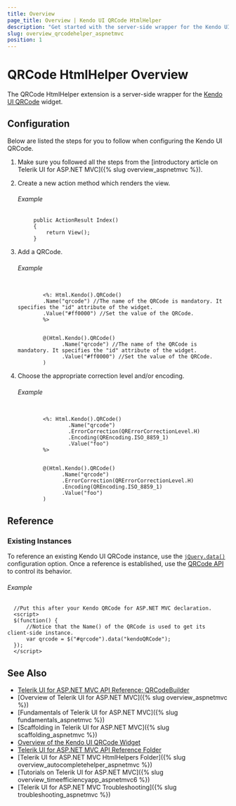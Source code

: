 ```yaml
---
title: Overview
page_title: Overview | Kendo UI QRCode HtmlHelper
description: "Get started with the server-side wrapper for the Kendo UI QRCode widget for ASP.NET MVC."
slug: overview_qrcodehelper_aspnetmvc
position: 1
---
```


# QRCode HtmlHelper Overview

The QRCode HtmlHelper extension is a server-side wrapper for the [Kendo UI QRCode](https://demos.telerik.com/kendo-ui/qrcode/index) widget.

## Configuration

Below are listed the steps for you to follow when configuring the Kendo UI QRCode.

1. Make sure you followed all the steps from the [introductory article on Telerik UI for ASP.NET MVC]({% slug overview_aspnetmvc %}).

1. Create a new action method which renders the view.

    ###### Example

            public ActionResult Index()
            {
                return View();
            }

1. Add a QRCode.

    ###### Example

    ```tab-ASPX

            <%: Html.Kendo().QRCode()
            .Name("qrcode") //The name of the QRCode is mandatory. It specifies the "id" attribute of the widget.
            .Value("#ff0000") //Set the value of the QRCode.
            %>
    ```
    ```tab-Razor

            @(Html.Kendo().QRCode()
                  .Name("qrcode") //The name of the QRCode is mandatory. It specifies the "id" attribute of the widget.
                  .Value("#ff0000") //Set the value of the QRCode.
            )
    ```

1. Choose the appropriate correction level and/or encoding.

    ###### Example

    ```tab-ASPX

            <%: Html.Kendo().QRCode()
                    .Name("qrcode")
                    .ErrorCorrection(QRErrorCorrectionLevel.H)
                    .Encoding(QREncoding.ISO_8859_1)
                    .Value("foo")
            %>
    ```
    ```tab-Razor

            @(Html.Kendo().QRCode()
                  .Name("qrcode")
                  .ErrorCorrection(QRErrorCorrectionLevel.H)
                  .Encoding(QREncoding.ISO_8859_1)
                  .Value("foo")
            )
    ```

## Reference

### Existing Instances

To reference an existing Kendo UI QRCode instance, use the [`jQuery.data()`](http://api.jquery.com/jQuery.data/) configuration option. Once a reference is established, use the [QRCode API](http://docs.telerik.com/kendo-ui/api/javascript/dataviz/ui/qrcode#methods) to control its behavior.

###### Example

      //Put this after your Kendo QRCode for ASP.NET MVC declaration.
      <script>
      $(function() {
          //Notice that the Name() of the QRCode is used to get its client-side instance.
          var qrcode = $("#qrcode").data("kendoQRCode");
      });
      </script>

## See Also

* [Telerik UI for ASP.NET MVC API Reference: QRCodeBuilder](http://docs.telerik.com/aspnet-mvc/api/Kendo.Mvc.UI.Fluent/QRCodeBuilder)
* [Overview of Telerik UI for ASP.NET MVC]({% slug overview_aspnetmvc %})
* [Fundamentals of Telerik UI for ASP.NET MVC]({% slug fundamentals_aspnetmvc %})
* [Scaffolding in Telerik UI for ASP.NET MVC]({% slug scaffolding_aspnetmvc %})
* [Overview of the Kendo UI QRCode Widget](http://docs.telerik.com/kendo-ui/controls/barcodes/qrcode/overview)
* [Telerik UI for ASP.NET MVC API Reference Folder](http://docs.telerik.com/kendo-ui/api/Kendo.Mvc/AggregateFunction)
* [Telerik UI for ASP.NET MVC HtmlHelpers Folder]({% slug overview_autocompletehelper_aspnetmvc %})
* [Tutorials on Telerik UI for ASP.NET MVC]({% slug overview_timeefficiencyapp_aspnetmvc6 %})
* [Telerik UI for ASP.NET MVC Troubleshooting]({% slug troubleshooting_aspnetmvc %})
